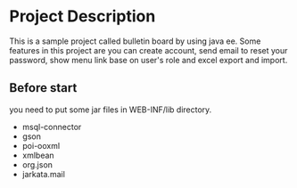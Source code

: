 
# Project Description

This is a sample project called bulletin board by using java ee. Some features in this project are you can create account, send email to reset your password, show menu link base on user's role and excel export and import.




## Before start

you need to put some jar files in WEB-INF/lib directory.
- msql-connector
- gson
- poi-ooxml
- xmlbean
- org.json
- jarkata.mail


